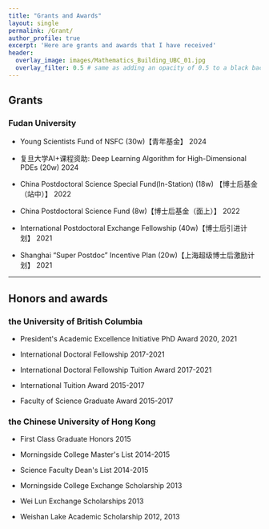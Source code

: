 ```yaml
---
title: "Grants and Awards"
layout: single
permalink: /Grant/
author_profile: true
excerpt: 'Here are grants and awards that I have received'
header:
  overlay_image: images/Mathematics_Building_UBC_01.jpg
  overlay_filter: 0.5 # same as adding an opacity of 0.5 to a black background
---
```


## Grants

### Fudan University

+ Young Scientists Fund of NSFC (30w)【青年基金】                                         2024

+ 复旦大学AI+课程资助: Deep Learning Algorithm for High-Dimensional PDEs  (20w)            2024

+ China Postdoctoral Science Special Fund(In-Station)   (18w) 【博士后基金（站中）】         2022  
            
+ China Postdoctoral Science Fund    (8w)【博士后基金（面上）】                              2022

+ International Postdoctoral Exchange Fellowship    (40w)【博士后引进计划】                 2021

+ Shanghai “Super Postdoc” Incentive Plan   (20w)【上海超级博士后激励计划】                  2021 

---


##  Honors and awards


### the University of British Columbia
+ President's Academic Excellence Initiative PhD Award                            2020, 2021

+ International Doctoral Fellowship                                               2017-2021   

+ International Doctoral Fellowship Tuition Award                                 2017-2021       

+ International Tuition Award                                                     2015-2017                 

+ Faculty of Science Graduate Award                                               2015-2017             



### the Chinese University of Hong Kong

+ First Class Graduate Honors                                                     2015    

+ Morningside College Master's List                                               2014-2015

+ Science Faculty Dean's List                                                     2014-2015

+ Morningside College Exchange Scholarship                                        2013

+ Wei Lun Exchange Scholarships                                                   2013

+ Weishan Lake Academic Scholarship                                               2012, 2013



